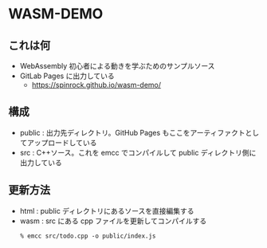 # WASM-DEMO

## これは何

- WebAssembly 初心者による動きを学ぶためのサンプルソース
- GitLab Pages に出力している
  - https://spinrock.github.io/wasm-demo/

## 構成

- public : 出力先ディレクトリ。GitHub Pages もここをアーティファクトとしてアップロードしている
- src : C++ソース。これを emcc でコンパイルして public ディレクトリ側に出力している

## 更新方法

- html : public ディレクトリにあるソースを直接編集する
- wasm : src にある cpp ファイルを更新してコンパイルする
  ```console
  % emcc src/todo.cpp -o public/index.js
  ```
